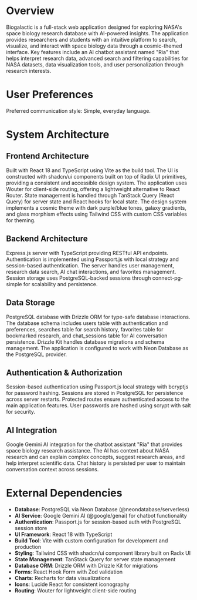 # Overview

Biogalactic is a full-stack web application designed for exploring NASA's space biology research database with AI-powered insights. The application provides researchers and students with an intuitive platform to search, visualize, and interact with space biology data through a cosmic-themed interface. Key features include an AI chatbot assistant named "Ria" that helps interpret research data, advanced search and filtering capabilities for NASA datasets, data visualization tools, and user personalization through research interests.

# User Preferences

Preferred communication style: Simple, everyday language.

# System Architecture

## Frontend Architecture
Built with React 18 and TypeScript using Vite as the build tool. The UI is constructed with shadcn/ui components built on top of Radix UI primitives, providing a consistent and accessible design system. The application uses Wouter for client-side routing, offering a lightweight alternative to React Router. State management is handled through TanStack Query (React Query) for server state and React hooks for local state. The design system implements a cosmic theme with dark purple/blue tones, galaxy gradients, and glass morphism effects using Tailwind CSS with custom CSS variables for theming.

## Backend Architecture
Express.js server with TypeScript providing RESTful API endpoints. Authentication is implemented using Passport.js with local strategy and session-based authentication. The server handles user management, research data search, AI chat interactions, and favorites management. Session storage uses PostgreSQL-backed sessions through connect-pg-simple for scalability and persistence.

## Data Storage
PostgreSQL database with Drizzle ORM for type-safe database interactions. The database schema includes users table with authentication and preferences, searches table for search history, favorites table for bookmarked research, and chat_sessions table for AI conversation persistence. Drizzle Kit handles database migrations and schema management. The application is configured to work with Neon Database as the PostgreSQL provider.

## Authentication & Authorization
Session-based authentication using Passport.js local strategy with bcryptjs for password hashing. Sessions are stored in PostgreSQL for persistence across server restarts. Protected routes ensure authenticated access to the main application features. User passwords are hashed using scrypt with salt for security.

## AI Integration
Google Gemini AI integration for the chatbot assistant "Ria" that provides space biology research assistance. The AI has context about NASA research and can explain complex concepts, suggest research areas, and help interpret scientific data. Chat history is persisted per user to maintain conversation context across sessions.

# External Dependencies

- **Database**: PostgreSQL via Neon Database (@neondatabase/serverless)
- **AI Service**: Google Gemini AI (@google/genai) for chatbot functionality
- **Authentication**: Passport.js for session-based auth with PostgreSQL session store
- **UI Framework**: React 18 with TypeScript
- **Build Tool**: Vite with custom configuration for development and production
- **Styling**: Tailwind CSS with shadcn/ui component library built on Radix UI
- **State Management**: TanStack Query for server state management
- **Database ORM**: Drizzle ORM with Drizzle Kit for migrations
- **Forms**: React Hook Form with Zod validation
- **Charts**: Recharts for data visualizations
- **Icons**: Lucide React for consistent iconography
- **Routing**: Wouter for lightweight client-side routing